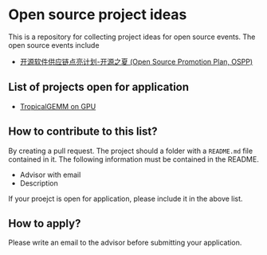 # Open source project ideas

This is a repository for collecting project ideas for open source events. The open source events include
* [开源软件供应链点亮计划-开源之夏 (Open Source Promotion Plan, OSPP)](https://summer-ospp.ac.cn/)

## List of projects open for application
* [TropicalGEMM on GPU](tropicalgpu)

## How to contribute to this list?
By creating a pull request.
The project should a folder with a `README.md` file contained in it. The following information must be contained in the README.
* Advisor with email
* Description

If your proejct is open for application, please include it in the above list.

## How to apply?
Please write an email to the advisor before submitting your application.
